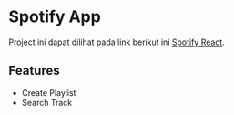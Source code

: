 # Spotify App

Project ini dapat dilihat pada link berikut ini [Spotify React](https://mar-imusic.netlify.app/).

## Features

- Create Playlist
- Search Track
